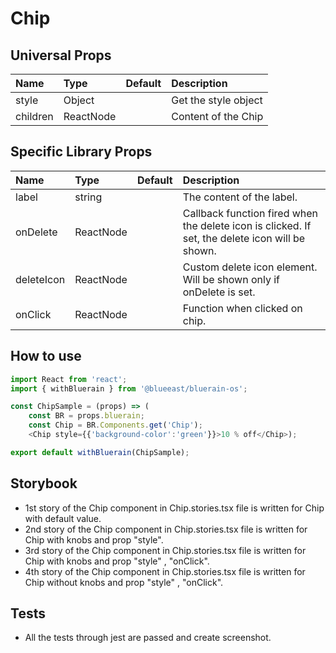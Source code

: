 # Chip

## Universal Props

| Name | Type | Default | Description |
|:-----|:-----|:--------|:------------|
| style | Object |  | Get the style object |
| children | ReactNode | | Content of the Chip |

## Specific Library Props

| Name | Type | Default | Description |
|:-----|:-----|:--------|:------------|
| label | string |  | The content of the label. |
| onDelete | ReactNode | | Callback function fired when the delete icon is clicked. If set, the delete icon will be shown. |
| deleteIcon | ReactNode | | Custom delete icon element. Will be shown only if onDelete is set. |
| onClick | ReactNode | | Function when clicked on chip. |

## How to use

```JavaScript
import React from 'react';
import { withBluerain } from '@blueeast/bluerain-os';

const ChipSample = (props) => (
    const BR = props.bluerain;
    const Chip = BR.Components.get('Chip');
    <Chip style={{'background-color':'green'}}>10 % off</Chip>);

export default withBluerain(ChipSample);
```

## Storybook

- 1st story of the Chip component in Chip.stories.tsx file is written for Chip with default value.
- 2nd story of the Chip component in Chip.stories.tsx file is written for Chip with knobs and prop "style".
- 3rd story of the Chip component in Chip.stories.tsx file is written for Chip with knobs and prop "style" , "onClick".
- 4th story of the Chip component in Chip.stories.tsx file is written for Chip without knobs and prop "style" , "onClick".

## Tests

- All the tests through jest are passed and create screenshot.
